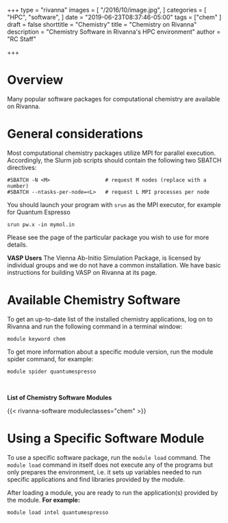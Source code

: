 +++
type = "rivanna"
images = [
  "/2016/10/image.jpg",
]
categories = [
  "HPC",
  "software",
]
date = "2019-06-23T08:37:46-05:00"
tags = ["chem"
]
draft = false
shorttitle = "Chemistry"
title = "Chemistry on Rivanna"
description = "Chemistry Software in Rivanna's HPC environment"
author = "RC Staff"

+++
# Overview
Many popular software packages for computational chemistry are available on Rivanna.

# General considerations
Most computational chemistry packages utilize MPI for parallel execution.  Accordingly, the Slurm job scripts should contain the following two SBATCH directives:
```
#SBATCH -N <M>                  # request M nodes (replace with a number)
#SBATCH --ntasks-per-node=<L>   # request L MPI processes per node
```
You should launch your program with `srun` as the MPI executor, for example for Quantum Espresso
```
srun pw.x -in mymol.in
```
Please see the page of the particular package you wish to use for more details.

**VASP Users**
The Vienna Ab-Initio Simulation Package, is licensed by individual groups and we do not have a common installation.  We have basic instructions for building VASP on Rivanna at its page.


# Available Chemistry Software

To get an up-to-date list of the installed chemistry applications, log on to Rivanna and run the following command in a terminal window:
```
module keyword chem
```

To get more information about a specific module version, run the module spider command, for example:
```
module spider quantumespresso
```

<br>

**List of Chemistry Software Modules**

{{< rivanna-software moduleclasses="chem" >}}

# Using a Specific Software Module

To use a specific software package, run the `module load` command. The `module load` command in itself does not execute any of the programs but only prepares the environment, i.e. it sets up variables needed to run specific applications and find libraries provided by the module.

After loading a module, you are ready to run the application(s) provided by the module. **For example:**
```
module load intel quantumespresso
```
